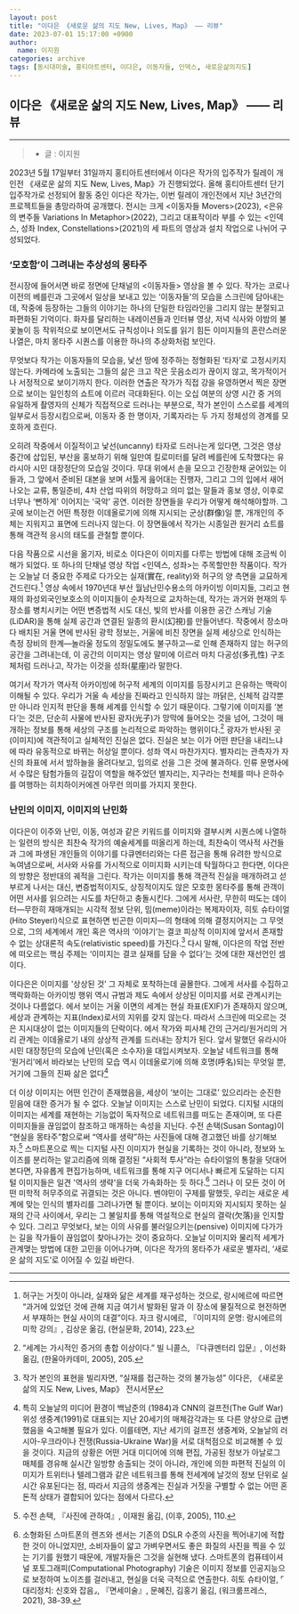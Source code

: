 ```yaml
---
layout: post
title: "이다은 《새로운 삶의 지도 New, Lives, Map》 —— 리뷰"
date: 2023-07-01 15:17:00 +0900
author:
  name: 이지원
categories: archive
tags: [동시대미술, 홍티아트센터, 이다은, 이동자들, 인덱스, 새로운삶의지도]
---
```


## 이다은 《새로운 삶의 지도 New, Lives, Map》 —— 리뷰

---

>- 글 : 이지원


2023년 5월 17일부터 31일까지 홍티아트센터에서 이다은 작가의 입주작가 릴레이 개인전 《새로운 삶의 지도 New, Lives, Map》가 진행되었다. 올해 홍티아트센터 단기 입주작가로 선정되어 활동 중인 이다은 작가는, 이번 릴레이 개인전에서 지난 3년간의 프로젝트들을 총망라하여 공개했다. 전시는 크게 \<이동자들 Movers>(2023), \<은유의 변주들 Variations In Metaphor>(2022), 그리고 대표작이라 부를 수 있는 \<인덱스, 성좌 Index, Constellations>(2021)의 세 파트의 영상과 설치 작업으로 나뉘어 구성되었다.

### **‘모호함’이 그려내는 추상성의 몽타주** 

전시장에 들어서면 바로 정면에 단채널의 \<이동자들> 영상을 볼 수 있다. 작가는 코로나 이전의 베를린과 그곳에서 일상을 보내고 있는 ‘이동자들'의 모습을 스크린에 담아내는데, 작중에 등장하는 그들의 이야기는 하나의 단일한 타임라인을 그리지 않는 분절되고 파편화된 기억이다. 화자를 달리하는 내레이션들과 인터뷰 영상, 저녁 식사와 야밤의 불꽃놀이 등 작위적으로 보이면서도 규칙성이나 의도를 읽기 힘든 이미지들의 혼란스러운 나열은, 마치 몽타주 시퀀스를 이용한 하나의 추상화처럼 보인다.

무엇보다 작가는 이동자들의 모습을, 낯선 땅에 정주하는 정형화된 ‘타자’로 고정시키지 않는다. 카메라에 노출되는 그들의 삶은 크고 작은 웃음소리가 끊이지 않고, 목가적이거나 서정적으로 보이기까지 한다. 이러한 연출은 작가가 직접 강을 유영하면서 찍은 장면으로 보이는 일인칭의 쇼트에 이르러 극대화된다. 이는 오십 여분의 상영 시간 중 거의 유일하게 촬영자의 신체가 직접적으로 드러나는 부분으로, 작가 본인이 스스로를 세계의 일부로서 등장시킴으로써, 이동자 중 한 명이자, 기록자라는 두 가지 정체성의 경계를 모호하게 흐린다.

오히려 작중에서 이질적이고 낯선(uncanny) 타자로 드러나는게 있다면, 그것은 영상 중간에 삽입된, 부산을 홍보하기 위해 일만여 킬로미터를 달려 베를린에 도착했다는 유라시아 시민 대장정단의 모습일 것이다. 무대 위에서 손을 모으고 긴장한채 굳어있는 이들과, 그 앞에서 준비된 대본을 보며 서툴게 읊어대는 진행자, 그리고 그의 입에서 새어나오는 교류, 통일준비, 4차 산업 따위의 허망하고 의미 없는 말들과 홍보 영상, 이후로 너무나 ‘뻔하게' 이어지는 ‘국악’ 공연. 이러한 장면들을 우리가 어떻게 해석해야할까. 그곳에 보이는건 어떤 특정한 이데올로기에 의해 지시되는 군상(群像)일 뿐, 개개인의 주체는 지워지고 표면에 드러나지 않는다. 이 장면들에서 작가는 시종일관 원거리 쇼트를 통해 객관적 응시의 태도를 관철할 뿐이다.

다음 작품으로 시선을 옮기자, 비로소 이다은이 이미지를 다루는 방법에 대해 조금씩 이해가 되었다. 또 하나의 단채널 영상 작업 <인덱스, 성좌>는 주목할만한 작품이다. 작가는 오늘날 더 중요한 주제로 다가오는 실재(實在, reality)와 허구의 양 측면을 교묘하게 건드린다.[^1] 영상 속에서 1970년대 부산 월남난민수용소의 아카이빙 이미지들, 그리고 현재의 화성외국인보호소의 이미지들이 순차적으로 교차하는데, 작가는 과거와 현재의 두 장소를 병치시키는 어떤 변증법적 시도 대신, 빛의 반사를 이용한 공간 스캐닝 기술(LiDAR)을 통해 실제 공간과 연결된 일종의 환시(幻視)를 만들어낸다. 작중에서 장소마다 배치된 거울 면에 반사된 광학 정보는, 거울에 비친 장면을 실제 세상으로 인식하는 측정 장비의 한계—놀라울 정도의 정밀도에도 불구하고—로 인해 존재하지 않는 허구의 공간을 그려내는데, 이 공간의 이미지는 영상 말미에 이르러 마치 다공성(多孔性) 구조체처럼 드러나고, 작가는 이것을 성좌(星座)라 말한다.

여기서 작가가 역사적 아카이빙에 허구적 세계의 이미지를 등장시키고 은유하는 맥락이 이해될 수 있다. 우리가 거울 속 세상을 진짜라고 인식하지 않는 까닭은, 신체적 감각뿐만 아니라 인지적 판단을 통해 세계를 인식할 수 있기 때문이다. 그렇기에 이미지를 ‘본다’는 것은, 단순히 사물에 반사된 광자(光子)가 망막에 들어오는 것을 넘어, 그것이 매개하는 정보를 통해 세상의 구조를 논리적으로 파악하는 행위이다.[^2] 광자가 반사된 곳(이미지)에 객관적이고 실체적인 진실은 없다. 진실은 보는 이가 어떤 판단을 내리느냐에 따라 유동적으로 바뀌는 허상일 뿐이다. 성좌 역시 마찬가지다. 별자리는 관측자가 자신의 좌표에 서서 밤하늘을 올려다보고, 임의로 선을 그은 것에 불과하다. 인류 문명사에서 수많은 탐험가들의 길잡이 역할을 해주었던 별자리는, 지구라는 천체를 떠나 은하수를 여행하는 히치하이커에겐 아무런 의미를 가지지 못한다.

### **난민의 이미지, 이미지의 난민화**

이다은이 이주와 난민, 이동, 여성과 같은 키워드를 이미지와 결부시켜 시퀀스에 나열하는 일련의 방식은 최찬숙 작가의 예술세계를 떠올리게 하는데, 최찬숙이 역사적 사건들과 그에 파생된 개인들의 이야기를 다큐멘터리와는 다른 접근을 통해 유려한 방식으로 녹여냄으로써, 서사와 사유를 가시적으로 이미지화 시키는데 탁월하다고 한다면, 이다은의 방향은 정반대의 궤적을 그린다. 작가는 이미지를 통해 객관적 진실을 매개하려고 섣부르게 나서는 대신, 변증법적이지도, 상징적이지도 않은 모호한 몽타주를 통해 관객이 어떤 서사를 읽으려는 시도를 차단하고 충돌시킨다. 그에게 서사란, 무한히 떠도는 데이터—무한히 재매개되는 시각적 정보 단위, 밈(meme)이라는 복제자이자, 히토 슈타이얼(Hito Steyerl)식으로 표현하면 빈곤한 이미지—의 형태에 의해 결정지어지는 그 무엇으로, 그의 세계에서 개인 혹은 역사의 ‘이야기’는 결코 피상적 이미지에 앞서서 존재할 수 없는 상대론적 속도(relativistic speed)를 가진다.[^3] 다시 말해, 이다은의 작업 전반에 떠오르는 핵심 주제는 ‘이미지는 결코 실재를 담을 수 없다’는 것에 대한 재선언인 셈이다.

이다은은 이미지를 '상상된 것’ 그 자체로 포착하는데 골몰한다. 그에게 서사를 수집하고 맥락화하는 아카이빙 행위 역시 규범과 제도 속에서 상상된 이미지를 서로 관계시키는 것이나 다름없다. 에서 보이는 거울 이면의 세계는 현실 좌표(EXIF)가 존재하지 않으며, 세상과 관계하는 지표(Index)로서의 지위를 갖지 않는다. 따라서 스크린에 떠오르는 것은 지시대상이 없는 이미지들의 단락이다. 에서 작가와 피사체 간의 근거리/원거리의 거리 관계는 이데올로기 내의 상상적 관계를 드러내는 장치가 된다. 앞서 말했던 유라시아 시민 대장정단의 모습에 난민(혹은 소수자)을 대입시켜보자. 오늘날 네트워크를 통해 ‘원거리’에서 바라보는 난민의 모습 역시 이데올로기에 의해 호명(呼名)되는 무엇일 뿐, 거기에 그들의 진짜 삶은 없다[^4]

더 이상 이미지는 어떤 인간이 존재했음을, 세상이 ‘보이는 그대로’ 있으리라는 순진한 믿음에 대한 증거가 될 수 없다. 오늘날 이미지는 스스로 난민이 되었다. 디지털 시대의 이미지는 세계를 재현하는 기능없이 독자적으로 네트워크를 떠도는 존재이며, 또 다른 이미지들을 끊임없이 참조하고 매개하는 속성을 지닌다. 수전 손택(Susan Sontag)이 “현실을 몽타주”함으로써 “역사를 생략”하는 사진들에 대해 경고했던 바를 상기해보자.[^5] 스마트폰으로 찍는 디지털 사진 이미지가 현실을 기록하는 것이 아니라, 정보와 노이즈를 분리하는 알고리즘에 의해 결정된 “사회적 투사”라는 슈타이얼의 통찰을 덧대어 본다면, 자유롭게 편집가능하며, 네트워크를 통해 지구 어디서나 빠르게 도달하는 디지털 이미지들은 일견 '역사의 생략'을 더욱 가속화하는 듯 하다.[^6] 그러나 이 모든 것이 어떤 미학적 허무주의로 귀결되는 것은 아니다. 벤야민이 구제를 말했듯, 우리는 새로운 세계에 맞는 인식의 별자리를 그려나가면 될 뿐이다. 보이는 이미지와 지시되지 못하는 실재의 간극 사이에서, 우리는 그 불일치를 통해 역설적으로 현실의 결락(欠落)을 인지할 수 있다. 그리고 무엇보다, 보는 이의 사유를 불러일으키는(pensive) 이미지에 다가가는 길을 작가들이 끊임없이 찾아나가는 것이 중요하다. 오늘날 이미지와 물리적 세계가 관계맺는 방법에 대한 고민을 이어나가며, 이다은 작가의 몽타주가 새로운 별자리, ‘새로운 삶의 지도’로 이어질 수 있길 바란다.

---
[^1]: 허구는 거짓이 아니라, 실재와 닮은 세계를 재구성하는 것으로, 랑시에르에 따르면 “과거에 있었던 것에 관해 지금 여기서 발화된 말과 이 장소에 물질적으로 현전하면서 부재하는 현실 사이의 대결”이다. 자크 랑시에르, 『이미지의 운명: 랑시에르의 미학 강의』, 김상운 옮김, (현실문화, 2014), 223.

[^2]: “세계는 가시적인 증거의 총합 이상이다.” 빌 니콜스, 『다큐멘터리 입문』, 이선화 옮김, (한울아카데미, 2005), 205.
[^3]:  작가 본인의 표현을 빌리자면, “실재를 접근하는 것의 불가능성” 이다은, 《새로운 삶의 지도 New, Lives, Map》 전시서문
[^4]:  특히 오늘날의 미디어 환경이 백남준의 (1984)과 CNN의 걸프전(The Gulf War) 위성 생중계(1991)로 대표되는 지난 20세기의 매체감각과는 또 다른 양상으로 급변했음을 숙고해볼 필요가 있다. 이를테면, 지난 세기의 걸프전 생중계와, 오늘날의 러시아-우크라이나 전쟁(Russia-Ukraine War)을 서로 대척점으로 비교해볼 수 있을 것이다. 지금의 상황은 어떤 거대 미디어에 의해 편집, 가공된 정보가 아날로그 매체를 경유해 실시간 일방향 송출되는 것이 아니라, 개인에 의한 파편적 진실의 이미지가 트위터나 텔레그램과 같은 네트워크를 통해 전세계에 날것의 정보 단위로 실시간 유포된다는 점, 따라서 지금의 생중계는 진실과 거짓을 구별할 수 없는 어떤 혼돈적 상태가 결합되어 있다는 점에서 다르다.
[^5]:  수전 손택, 『사진에 관하여』, 이재원 옮김, (이후, 2005), 110.
[^6]:  소형화된 스마트폰의 렌즈와 센서는 기존의 DSLR 수준의 사진을 찍어내기에 적합한 것이 아니었지만, 소비자들이 얇고 가벼우면서도 좋은 화질의 사진을 찍을 수 있는 기기를 원했기 때문에, 개발자들은 그것을 실현해 냈다. 스마트폰의 컴퓨테이셔널 포토그래피(Computational Photography) 기술은 이미지 정보를 인공지능으로 보정하여 노이즈를 걸러내고, 현실을 더욱 극적으로 연출한다. 히토 슈타이얼, ⌜대리정치: 신호와 잡음⌟, 『면세미술』, 문혜진, 김홍기 옮김, (워크룸프레스, 2021), 38-39.
